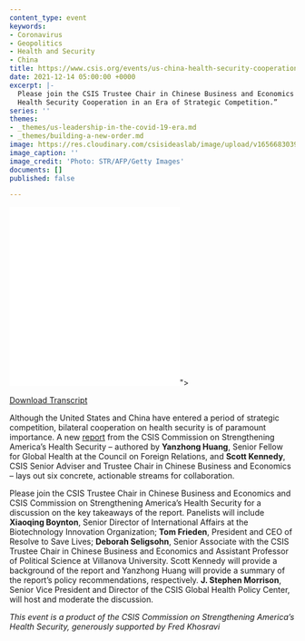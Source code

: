 ```yaml
---
content_type: event
keywords:
- Coronavirus
- Geopolitics
- Health and Security
- China
title: https://www.csis.org/events/us-china-health-security-cooperation-time-essence
date: 2021-12-14 05:00:00 +0000
excerpt: |-
  Please join the CSIS Trustee Chair in Chinese Business and Economics and CSIS Commission on Strengthening America’s Health Security for a discussion on the key takeaways of the new CSIS Commission report: “Advancing U.S.-China
  Health Security Cooperation in an Era of Strategic Competition.”
series: ''
themes:
- _themes/us-leadership-in-the-covid-19-era.md
- _themes/building-a-new-order.md
image: https://res.cloudinary.com/csisideaslab/image/upload/v1656683039/health-commission/GettyImages-1236112779_47_ztpvmv.jpg
image_caption: ''
image_credit: 'Photo: STR/AFP/Getty Images'
documents: []
published: false

---
```

<div class="video-wrapper post-feature-video"> <iframe allow="autoplay; encrypted-media" allowfullscreen="" frameborder="0" src="<iframe width="560" height="315" src="https://www.youtube.com/embed/yqXY6w-VvHk" title="YouTube video player" frameborder="0" allow="accelerometer; autoplay; clipboard-write; encrypted-media; gyroscope; picture-in-picture" allowfullscreen></iframe>"></iframe> </div>

[Download Transcript](https://csis-website-prod.s3.amazonaws.com/s3fs-public/event/211214_Kennedy_Security_Cooperation.pdf?jFKvR7PDHDzSMq3D8c_l7DGzsd21PV8Z)

  
Although the United States and China have entered a period of strategic competition, bilateral cooperation on health security is of paramount importance. A new [report](https://www.csis.org/analysis/advancing-us-china-health-security-cooperation-era-strategic-competition) from the CSIS Commission on Strengthening America’s Health Security – authored by **Yanzhong Huang**, Senior Fellow for Global Health at the Council on Foreign Relations, and **Scott Kennedy**, CSIS Senior Adviser and Trustee Chair in Chinese Business and Economics – lays out six concrete, actionable streams for collaboration.

Please join the CSIS Trustee Chair in Chinese Business and Economics and CSIS Commission on Strengthening America’s Health Security for a discussion on the key takeaways of the report. Panelists will include **Xiaoqing Boynton**, Senior Director of International Affairs at the Biotechnology Innovation Organization; **Tom Frieden**, President and CEO of Resolve to Save Lives; **Deborah Seligsohn**, Senior Associate with the CSIS Trustee Chair in Chinese Business and Economics and Assistant Professor of Political Science at Villanova University. Scott Kennedy will provide a background of the report and Yanzhong Huang will provide a summary of the report’s policy recommendations, respectively. **J. Stephen Morrison**, Senior Vice President and Director of the CSIS Global Health Policy Center, will host and moderate the discussion.

_This event is a product of the CSIS Commission on Strengthening America’s Health Security, generously supported by Fred Khosravi_